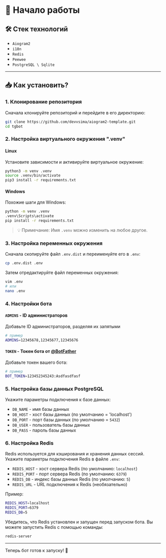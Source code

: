 # 🚀 Начало работы

## 🛠️ Стек технологий
- `Aiogram2`
- `i18n`
- `Redis`
- `Peewee`
- `PostgreSQL \ Sqlite`

---

## 📥 Как установить?

### 1. Клонирование репозитория
Сначала клонируйте репозиторий и перейдите в его директорию:

```bash
git clone https://github.com/devvsima/aiogram2-template.git
cd tgbot
```

### 2. Настройка виртуального окружения ".venv"

#### Linux
Установите зависимости и активируйте виртуальное окружение:

```bash
python3 -m venv .venv
source .venv/bin/activate
pip3 install -r requirements.txt
```

#### Windows
Похожие шаги для Windows:

```bash
python -m venv .venv
.venv\Scripts\activate
pip install -r requirements.txt
```

> 💡 Примечание: Имя `.venv` можно изменить на любое другое.

### 3. Настройка переменных окружения

Сначала скопируйте файл `.env.dist` и переименуйте его в `.env`:

```bash
cp .env.dist .env
```

Затем отредактируйте файл переменных окружения:

```bash
vim .env
# или
nano .env
```

### 4. Настройки бота

#### `ADMINS` - ID администраторов
Добавьте ID администраторов, разделяя их запятыми

```bash
# пример
ADMINS=12345678,12345677,12345676
```

#### `TOKEN` - Токен бота от [@BotFather](https://t.me/BotFather)
Добавьте токен вашего бота:

```bash
# пример
BOT_TOKEN=123452345243:Asdfasdfasf
```

### 5. Настройка базы данных PostgreSQL

Укажите параметры подключения к базе данных:

- `DB_NAME` - имя базы данных
- `DB_HOST` - хост базы данных (по умолчанию = 'localhost')
- `DB_PORT` - порт базы данных (по умолчанию = `5432`)
- `DB_USER` - пользователь базы данных
- `DB_PASS` - пароль базы данных

### 6. Настройка Redis

Redis используется для кэширования и хранения данных сессий. Укажите параметры подключения Redis в файле `.env`:

- `REDIS_HOST` - хост сервера Redis (по умолчанию: `localhost`)
- `REDIS_PORT` - порт сервера Redis (по умолчанию: `6379`)
- `REDIS_DB` - индекс базы данных Redis (по умолчанию: `5`)
- `REDIS_URL` - URL подключения к Redis (необязательно)

Пример:
```bash
REDIS_HOST=localhost
REDIS_PORT=6379
REDIS_DB=5
```

Убедитесь, что Redis установлен и запущен перед запуском бота. Вы можете запустить Redis с помощью команды:
```bash
redis-server
```

---

Теперь бот готов к запуску! 🎉
